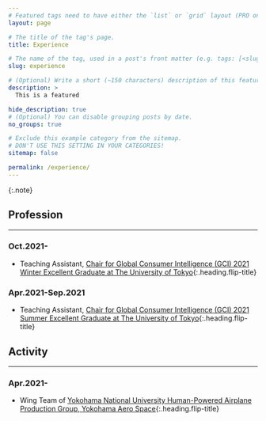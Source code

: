 ```yaml
---
# Featured tags need to have either the `list` or `grid` layout (PRO only).
layout: page

# The title of the tag's page.
title: Experience

# The name of the tag, used in a post's front matter (e.g. tags: [<slug>]).
slug: experience

# (Optional) Write a short (~150 characters) description of this featured tag.
description: >
  This is a featured 

hide_description: true
# (Optional) You can disable grouping posts by date.
no_groups: true

# Exclude this example category from the sitemap.
# DON'T USE THIS SETTING IN YOUR CATEGORIES!
sitemap: false

permalink: /experience/
---
```


{:.note}

## Profession
----------------------------------------------------------------
### Oct.2021-
* Teaching Assistant, [Chair for Global Consumer Intelligence (GCI) 2021 Winter Excellent Graduate at The University of Tokyo]{:.heading.flip-title}

### Apr.2021-Sep.2021
* Teaching Assistant, [Chair for Global Consumer Intelligence (GCI) 2021 Summer Excellent Graduate at The University of Tokyo]{:.heading.flip-title}

## Activity
----------------------------------------------------------------
### Apr.2021-
* Wing Team of [Yokohama National University Human-Powered Airplane Production Group, Yokohama Aero Space]{:.heading.flip-title}
  
 
[Chair for Global Consumer Intelligence (GCI) 2021 Winter Excellent Graduate at The University of Tokyo]: https://weblab.t.u-tokyo.ac.jp/past_lecturers/
  
[Chair for Global Consumer Intelligence (GCI) 2021 Summer Excellent Graduate at The University of Tokyo]: https://weblab.t.u-tokyo.ac.jp/past_lecturers/
  
[Yokohama National University Human-Powered Airplane Production Group, Yokohama Aero Space]: http://www.yokohama-aerospace.com
